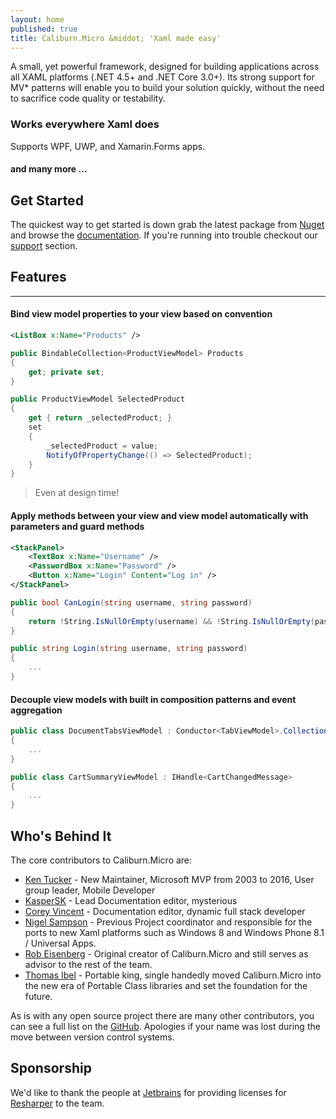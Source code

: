 ```yaml
---
layout: home
published: true
title: Caliburn.Micro &middot; 'Xaml made easy'
---
```


A small, yet powerful framework, designed for building applications across all XAML platforms (.NET 4.5+ and .NET Core 3.0+). Its strong support for MV* patterns will enable you to build your solution quickly, without the need to sacrifice code quality or testability.

### Works everywhere Xaml does
Supports WPF, UWP, and Xamarin.Forms apps.

#### and many more ...

## Get Started
The quickest way to get started is down grab the latest package from [Nuget][nuget] and browse the [documentation][docs]. If you're running into trouble checkout our [support][support] section.

## Features
---
#### Bind view model properties to your view based on convention


``` xml
<ListBox x:Name="Products" />
``` 

``` csharp
public BindableCollection<ProductViewModel> Products
{
    get; private set; 
}

public ProductViewModel SelectedProduct
{
    get { return _selectedProduct; }
    set
    {
        _selectedProduct = value;
        NotifyOfPropertyChange(() => SelectedProduct);
    }
}
```

>Even at design time!


#### Apply methods between your view and view model automatically with parameters and guard methods

``` xml
<StackPanel>
    <TextBox x:Name="Username" />
    <PasswordBox x:Name="Password" />
    <Button x:Name="Login" Content="Log in" />
</StackPanel>
```

``` csharp
public bool CanLogin(string username, string password)
{
    return !String.IsNullOrEmpty(username) && !String.IsNullOrEmpty(password);
}

public string Login(string username, string password)
{
    ...
}
```


#### Decouple view models with built in composition patterns and event aggregation 
``` csharp
public class DocumentTabsViewModel : Conductor<TabViewModel>.Collection.OneActive
{
	...
}
```

``` csharp
public class CartSummaryViewModel : IHandle<CartChangedMessage>
{
	...
}
```

## Who's Behind It
The core contributors to Caliburn.Micro are:

 - [Ken Tucker][kt] - New Maintainer, Microsoft MVP from 2003 to 2016, User group leader, Mobile Developer
 - [KasperSK][ksk] - Lead Documentation editor, mysterious
 - [Corey Vincent][cv] - Documentation editor, dynamic full stack developer
 - [Nigel Sampson][nigel] - Previous Project coordinator and responsible for the ports to new Xaml platforms such as Windows 8 and Windows Phone 8.1 / Universal Apps.
 - [Rob Eisenberg][rob] - Original creator of Caliburn.Micro and still serves as advisor to the rest of the team.
 - [Thomas Ibel][thomas] - Portable king, single handedly moved Caliburn.Micro into the new era of Portable Class libraries and set the foundation for the future.

As is with any open source project there are many other contributors, you can see a full list on the [GitHub][contributors]. Apologies if your name was lost during the move between version control systems.


## Sponsorship

We'd like to thank the people at [Jetbrains][jb] for providing licenses for [Resharper][resharper] to the team.

[nuget]: https://www.nuget.org/packages/Caliburn.Micro
[docs]: /documentation
[support]: /support
[getting-started]: /documentation/getting-started
[rob]: http://robeisenberg.com
[bs]: http://www.bluespire.com
[kt]: https://github.com/vb2ae
[ksk]: https://github.com/KasperSK
[cv]: https://github.com/KasperSK
[nigel]: http://compiledexperience.com
[mm]: http://markermetro.com
[thomas]: https://twitter.com/thomasibel
[contributors]: https://github.com/Caliburn-Micro/Caliburn.Micro/graphs/contributors
[durandal]: http://durandaljs.com/
[jb]: https://www.jetbrains.com/
[resharper]: https://www.jetbrains.com/resharper/
